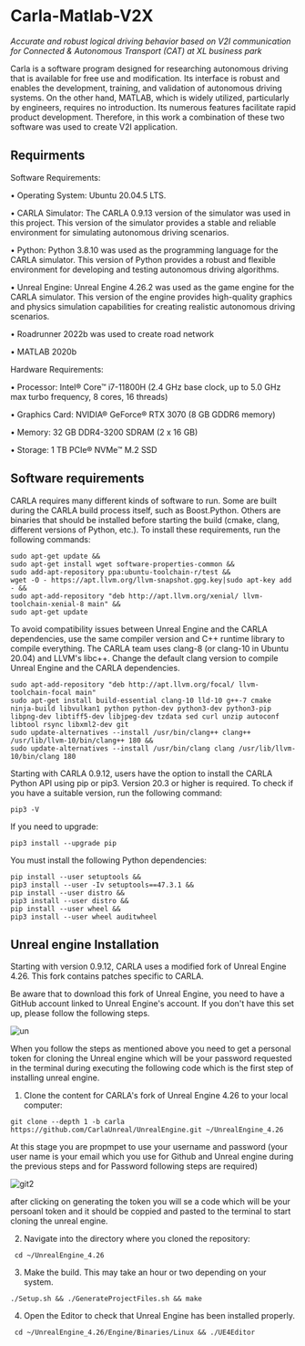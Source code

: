 # Carla-Matlab-V2X
*Accurate and robust logical driving behavior based on V2I communication for Connected &amp; Autonomous Transport (CAT) at XL business park*                                                                

Carla is a software program designed for researching autonomous driving that is available for free use and modification. Its interface is robust and enables the development, training, and validation of autonomous driving systems. On the other hand, MATLAB, which is widely utilized, particularly by engineers, requires no introduction. Its numerous features facilitate rapid product development. Therefore, in this work a combination of these two software was used to create V2I application.

Requirments
---
Software Requirements:

•	Operating System: Ubuntu 20.04.5 LTS.

•	CARLA Simulator: The CARLA 0.9.13 version of the simulator was used in this project. This version of the simulator provides a stable and reliable environment for simulating autonomous driving scenarios.

•	Python: Python 3.8.10 was used as the programming language for the CARLA simulator. This version of Python provides a robust and flexible environment for developing and testing autonomous driving algorithms.

•	Unreal Engine: Unreal Engine 4.26.2 was used as the game engine for the CARLA simulator. This version of the engine provides high-quality graphics and physics simulation capabilities for creating realistic autonomous driving scenarios.

•	Roadrunner 2022b was used to create road network

•	MATLAB 2020b

Hardware Requirements:

•	Processor: Intel® Core™ i7-11800H (2.4 GHz base clock, up to 5.0 GHz max turbo frequency, 8 cores, 16 threads)

•	Graphics Card: NVIDIA® GeForce® RTX 3070 (8 GB GDDR6 memory)

•	Memory: 32 GB DDR4-3200 SDRAM (2 x 16 GB)

•	Storage: 1 TB PCIe® NVMe™ M.2 SSD

Software  requirements 
---

CARLA requires many different kinds of software to run. Some are built during the CARLA build process itself, such as Boost.Python. Others are binaries that should be installed before starting the build (cmake, clang, different versions of Python, etc.). To install these requirements, run the following commands:
```
sudo apt-get update &&
sudo apt-get install wget software-properties-common &&
sudo add-apt-repository ppa:ubuntu-toolchain-r/test &&
wget -O - https://apt.llvm.org/llvm-snapshot.gpg.key|sudo apt-key add - &&
sudo apt-add-repository "deb http://apt.llvm.org/xenial/ llvm-toolchain-xenial-8 main" &&
sudo apt-get update
```

To avoid compatibility issues between Unreal Engine and the CARLA dependencies, use the same compiler version and C++ runtime library to compile everything. The CARLA team uses clang-8 (or clang-10 in Ubuntu 20.04) and LLVM's libc++. Change the default clang version to compile Unreal Engine and the CARLA dependencies.

```
sudo apt-add-repository "deb http://apt.llvm.org/focal/ llvm-toolchain-focal main"
sudo apt-get install build-essential clang-10 lld-10 g++-7 cmake ninja-build libvulkan1 python python-dev python3-dev python3-pip libpng-dev libtiff5-dev libjpeg-dev tzdata sed curl unzip autoconf libtool rsync libxml2-dev git
sudo update-alternatives --install /usr/bin/clang++ clang++ /usr/lib/llvm-10/bin/clang++ 180 &&
sudo update-alternatives --install /usr/bin/clang clang /usr/lib/llvm-10/bin/clang 180
```

Starting with CARLA 0.9.12, users have the option to install the CARLA Python API using pip or pip3. Version 20.3 or higher is required. To check if you have a suitable version, run the following command:

```
pip3 -V
```

If you need to upgrade:
```
pip3 install --upgrade pip
```

You must install the following Python dependencies:
```
pip install --user setuptools &&
pip3 install --user -Iv setuptools==47.3.1 &&
pip install --user distro &&
pip3 install --user distro &&
pip install --user wheel &&
pip3 install --user wheel auditwheel
```

Unreal engine Installation
---
Starting with version 0.9.12, CARLA uses a modified fork of Unreal Engine 4.26. This fork contains patches specific to CARLA.

Be aware that to download this fork of Unreal Engine, you need to have a GitHub account linked to Unreal Engine's account. If you don't have this set up, please follow the following steps.

![un](https://user-images.githubusercontent.com/115306756/220687313-a664fbe5-458d-43ab-aaa3-fa43e5e8242e.jpg)

When you follow the steps as mentioned above you need to get a personal token for cloning the Unreal engine which will be your password requested in the terminal during executing the following code which is the first step of installing unreal engine.

1. Clone the content for CARLA's fork of Unreal Engine 4.26 to your local computer:
```
git clone --depth 1 -b carla https://github.com/CarlaUnreal/UnrealEngine.git ~/UnrealEngine_4.26
```
At this stage you are propmpet to use your username and password (your user name is your email which you use for Github and Unreal engine during the previous steps and for Password following steps are required)


![git2](https://user-images.githubusercontent.com/115306756/220688510-e358ce5f-1a8e-4824-bb00-78427bd05054.jpg)

after clicking on generating the token you will se a code which will be your persoanl token and it should be coppied and pasted to the terminal to start cloning the unreal engine.

2. Navigate into the directory where you cloned the repository:
```
 cd ~/UnrealEngine_4.26
```
3. Make the build. This may take an hour or two depending on your system.
```
./Setup.sh && ./GenerateProjectFiles.sh && make
```
4. Open the Editor to check that Unreal Engine has been installed properly.
```
 cd ~/UnrealEngine_4.26/Engine/Binaries/Linux && ./UE4Editor
```
